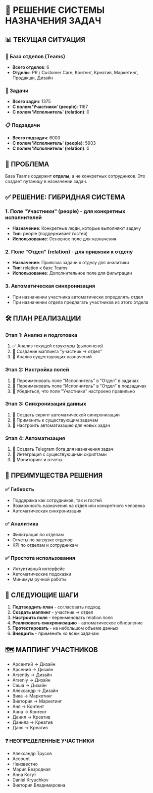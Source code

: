 
# 🎯 РЕШЕНИЕ СИСТЕМЫ НАЗНАЧЕНИЯ ЗАДАЧ

## 📊 ТЕКУЩАЯ СИТУАЦИЯ

### 🏢 База отделов (Teams)
- **Всего отделов**: 6
- **Отделы**: PR / Customer Care, Контент, Креатив, Маркетинг, Продакшн, Дизайн

### 📝 Задачи
- **Всего задач**: 1375
- **С полем 'Участники' (people)**: 1167
- **С полем 'Исполнитель' (relation)**: 0

### 📋 Подзадачи
- **Всего подзадач**: 6000
- **С полем 'Исполнитель' (people)**: 5903
- **С полем 'Исполнитель' (relation)**: 0

## 🚨 ПРОБЛЕМА
База Teams содержит **отделы**, а не конкретных сотрудников. Это создает путаницу в назначении задач.

## ✅ РЕШЕНИЕ: ГИБРИДНАЯ СИСТЕМА

### 1. Поле "Участники" (people) - для конкретных исполнителей
- **Назначение**: Конкретные люди, которые выполняют задачу
- **Тип**: people (поддерживает гостей)
- **Использование**: Основное поле для назначения

### 2. Поле "Отдел" (relation) - для привязки к отделу
- **Назначение**: Привязка задачи к отделу для аналитики
- **Тип**: relation к базе Teams
- **Использование**: Дополнительное поле для фильтрации

### 3. Автоматическая синхронизация
- При назначении участника автоматически определять отдел
- При назначении отдела предлагать участников из этого отдела

## 🛠️ ПЛАН РЕАЛИЗАЦИИ

### Этап 1: Анализ и подготовка
1. ✅ Анализ текущей структуры (выполнено)
2. 🔄 Создание маппинга "участник → отдел"
3. 🔄 Анализ существующих назначений

### Этап 2: Настройка полей
1. 🔄 Переименовать поле "Исполнитель" в "Отдел" в задачах
2. 🔄 Переименовать поле "Исполнитель" в "Отдел" в подзадачах
3. 🔄 Убедиться, что поле "Участники" настроено правильно

### Этап 3: Синхронизация данных
1. 🔄 Создать скрипт автоматической синхронизации
2. 🔄 Применить к существующим задачам
3. 🔄 Настроить автоматизацию для новых задач

### Этап 4: Автоматизация
1. 🔄 Создать Telegram бота для назначения задач
2. 🔄 Интеграция с существующими скриптами
3. 🔄 Мониторинг и отчеты

## 🎯 ПРЕИМУЩЕСТВА РЕШЕНИЯ

### ✅ Гибкость
- Поддержка как сотрудников, так и гостей
- Возможность назначения на отдел или конкретного человека
- Автоматическая синхронизация

### ✅ Аналитика
- Фильтрация по отделам
- Отчеты по загрузке отделов
- KPI по отделам и сотрудникам

### ✅ Простота использования
- Интуитивный интерфейс
- Автоматические подсказки
- Минимум ручной работы

## 🚀 СЛЕДУЮЩИЕ ШАГИ

1. **Подтвердить план** - согласовать подход
2. **Создать маппинг** - участник → отдел
3. **Настроить поля** - переименовать relation поля
4. **Реализовать синхронизацию** - автоматическое обновление
5. **Протестировать** - на небольшом объеме данных
6. **Внедрить** - применить ко всем задачам


## 🗺️ МАППИНГ УЧАСТНИКОВ
- Арсентий → Дизайн
- Арсений → Дизайн
- Arsentiy → Дизайн
- Arseniy → Дизайн
- Саша → Дизайн
- Александр → Дизайн
- Вика → Маркетинг
- Виктория → Маркетинг
- Аня → Контент
- Анна → Контент
- Данил → Креатив
- Данила → Креатив
- Даня → Креатив

### ❓ НЕОПРЕДЕЛЕННЫЕ УЧАСТНИКИ
- Александр Трусов
- Account
- Неизвестно
- Мария Безродная
- Анна Когут
- Daniel Kryuchkov
- Виктория Владимировна

